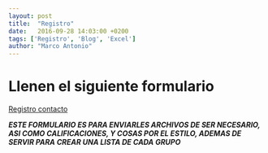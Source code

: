 ```yaml
---
layout: post
title:  "Registro"
date:   2016-09-28 14:03:00 +0200
tags: ['Registro', 'Blog', 'Excel']
author: "Marco Antonio"
---
```

# Llenen el siguiente formulario

[Registro contacto](https://goo.gl/forms/5iVjbcEwYN3u3NIv1)

***ESTE FORMULARIO ES PARA ENVIARLES ARCHIVOS DE SER NECESARIO, ASI COMO CALIFICACIONES, Y COSAS POR EL ESTILO, ADEMAS DE SERVIR PARA CREAR UNA LISTA DE CADA GRUPO***